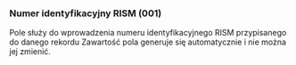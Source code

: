 ### Numer identyfikacyjny RISM (001)
Pole służy do wprowadzenia numeru identyfikacyjnego RISM przypisanego do danego rekordu Zawartość pola generuje się automatycznie i nie można jej zmienić.
